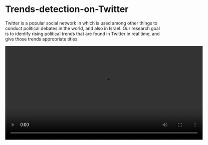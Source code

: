 # Trends-detection-on-Twitter
Twitter is a popular social network in which is used among other things to conduct political debates in the world, and also in Israel. Our research goal is to identify rising political trends that are found in Twitter in real time, and give those trends appropriate titles.

<video width="630" height="300" src="https://www.powtoon.com/c/f4jplz3vYOL/2/m"></video>

